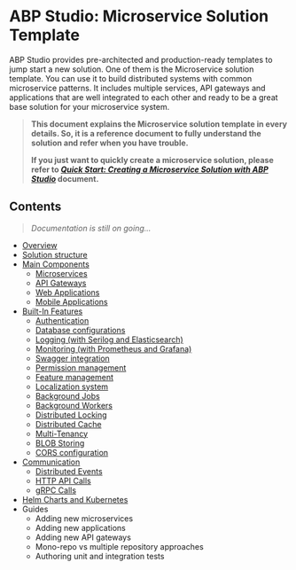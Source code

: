# ABP Studio: Microservice Solution Template

ABP Studio provides pre-architected and production-ready templates to jump start a new solution. One of them is the Microservice solution template. You can use it to build distributed systems with common microservice patterns. It includes multiple services, API gateways and applications that are well integrated to each other and ready to be a great base solution for your microservice system.

> **This document explains the Microservice solution template in every details. So, it is a reference document to fully understand the solution and refer when you have trouble.**
>
> **If you just want to quickly create a microservice solution, please refer to *[Quick Start: Creating a Microservice Solution with ABP Studio](../../get-started/microservice.md)* document.**

## Contents

> *Documentation is still on going...*

* [Overview](overview.md)
* [Solution structure](solution-structure.md)
* [Main Components](main-components.md)
  * [Microservices](microservices.md)
  * [API Gateways](api-gateways.md)
  * [Web Applications](web-applications.md)
  * [Mobile Applications](mobile-applications.md)
* [Built-In Features](built-in-features.md)
  * [Authentication](authentication.md)
  * [Database configurations](database-configurations.md)
  * [Logging (with Serilog and Elasticsearch)](logging.md)
  * [Monitoring (with Prometheus and Grafana)](monitoring.md)
  * [Swagger integration](swagger-integration.md)
  * [Permission management](permission-management.md)
  * [Feature management](feature-management.md)
  * [Localization system](localization-system.md)
  * [Background Jobs](background-jobs.md)
  * [Background Workers](background-workers.md)
  * [Distributed Locking](distributed-locking.md)
  * [Distributed Cache](distributed-cache.md)
  * [Multi-Tenancy](multi-tenancy.md)
  * [BLOB Storing](blob-storing.md)
  * [CORS configuration](cors-configuration.md)
* [Communication](communication.md)
  * [Distributed Events](distributed-events.md)
  * [HTTP API Calls](http-api-calls.md)
  * [gRPC Calls](grpc-calls.md)
* [Helm Charts and Kubernetes](helm-charts-and-kubernetes.md)
* Guides
  * Adding new microservices
  * Adding new applications
  * Adding new API gateways
  * Mono-repo vs multiple repository approaches
  * Authoring unit and integration tests
